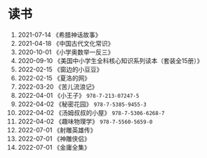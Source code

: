 # 读书

1. 2021-07-14 《希腊神话故事》
1. 2021-04-18 《中国古代文化常识》
1. 2020-10-01 《小学奥数举一反三》
1. 2020-09-10 《美国中小学生全科核心知识系列读本（套装全15册）》
1. 2022-02-15 《窗边的小豆豆》
1. 2022-02-15 《夏洛的网》
1. 2022-03-20 《苦儿流浪记》
1. 2022-04-01 《小王子》 `978-7-213-07247-5`
1. 2022-04-02 《秘密花园》 `978-7-5385-9455-3`
1. 2022-04-02 《汤姆叔叔的小屋》 `978-7-5306-6268-7`
1. 2022-04-02 《趣味物理学》 `978-7-5560-5659-0`
1. 2022-07-01 《射雕英雄传》
1. 2022-07-01 《神雕侠侣》
1. 2022-07-01 《金庸全集》
